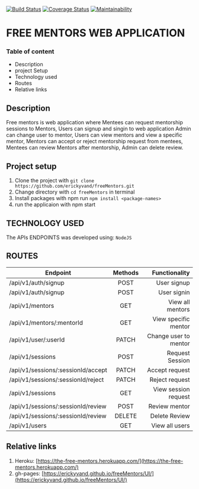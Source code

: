 [![Build Status](https://travis-ci.org/erickyvand/freeMentors.svg?branch=develop)](https://travis-ci.org/erickyvand/freeMentors)
[![Coverage Status](https://coveralls.io/repos/github/erickyvand/freeMentors/badge.svg?branch=develop)](https://coveralls.io/github/erickyvand/freeMentors?branch=develop)
[![Maintainability](https://api.codeclimate.com/v1/badges/00420ac0f5e2b0d24fac/maintainability)](https://codeclimate.com/github/erickyvand/freeMentors/maintainability)

# FREE MENTORS WEB APPLICATION

### Table of content
- Description
- project Setup
- Technology used
- Routes
- Relative links

Description
---

Free mentors is web application where Mentees can request mentorship sessions to Mentors,
Users can signup and singin to web application
Admin can change user to mentor,
Users can view mentors and view a specific mentor,
Mentors can accept or reject mentorship request from mentees,
Mentees can review Mentors after mentorship,
Admin can delete review.

Project setup
---
1. Clone the project with `git clone https://github.com/erickyvand/freeMentors.git`
2. Change directory with `cd freeMentors` in terminal
3. Install packages with npm run `npm install <package-names>`
4. run the applicaion with npm start	

TECHNOLOGY USED
---

The APIs ENDPOINTS was developed using: `NodeJS`

ROUTES
---

                                                                 
| Endpoint                           | Methods | Functionality        |
| -----------------------------------|:-------:| --------------------:|
| /api/v1/auth/signup                | POST    | User signup          |
| /api/v1/auth/signup                | POST    | User signin   	      |
| /api/v1/mentors                    | GET     | View all mentors     |
| /api/v1/mentors/:mentorId          | GET     | View specific mentor |
| /api/v1/user/:userId               | PATCH   | Change user to mentor|
| /api/v1/sessions                   | POST    | Request Session      |
| /api/v1/sessions/:sessionId/accept | PATCH   | Accept request       |
| /api/v1/sessions/:sessionId/reject | PATCH   | Reject request       | 
| /api/v1/sessions	                 | GET     | View session request |
| /api/v1/sessions/:sessionId/review | POST    | Review mentor        |
| /api/v1/sessions/:sessionId/review | DELETE  | Delete Review        |	
| /api/v1/users                      | GET     | View all users       |
                                                                   

Relative links
---
1. Heroku: [https://the-free-mentors.herokuapp.com/](https://the-free-mentors.herokuapp.com/)
2. gh-pages: [https://erickyvand.github.io/freeMentors/UI/](https://erickyvand.github.io/freeMentors/UI/)
